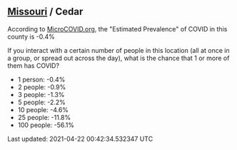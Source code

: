 
## [Missouri](/united-states/missouri) / Cedar

According to [MicroCOVID.org](http://microcovid.org),
the "Estimated Prevalence" of COVID in this county is -0.4%

If you interact with a certain number of people in this location
(all at once in a group, or spread out across the day), what is the chance that
1 or more of them has COVID?

- 1 person: -0.4%
- 2 people: -0.9%
- 3 people: -1.3%
- 5 people: -2.2%
- 10 people: -4.6%
- 25 people: -11.8%
- 100 people: -56.1%

Last updated: 2021-04-22 00:42:34.532347 UTC
